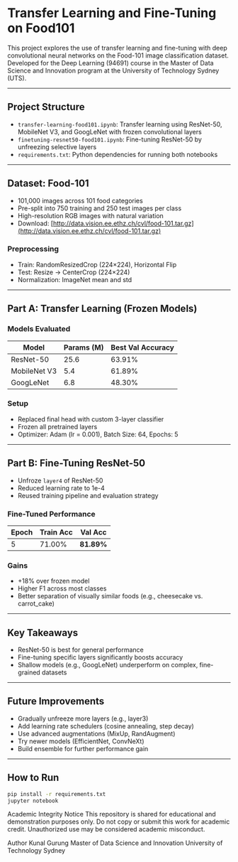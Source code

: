 # Transfer Learning and Fine-Tuning on Food101

This project explores the use of transfer learning and fine-tuning with deep convolutional neural networks on the Food-101 image classification dataset.  
Developed for the Deep Learning (94691) course in the Master of Data Science and Innovation program at the University of Technology Sydney (UTS).

---

## Project Structure

- `transfer-learning-food101.ipynb`: Transfer learning using ResNet-50, MobileNet V3, and GoogLeNet with frozen convolutional layers
- `finetuning-resnet50-food101.ipynb`: Fine-tuning ResNet-50 by unfreezing selective layers
- `requirements.txt`: Python dependencies for running both notebooks

---

## Dataset: Food-101

- 101,000 images across 101 food categories
- Pre-split into 750 training and 250 test images per class
- High-resolution RGB images with natural variation
- Download: [http://data.vision.ee.ethz.ch/cvl/food-101.tar.gz](http://data.vision.ee.ethz.ch/cvl/food-101.tar.gz)

### Preprocessing

- Train: RandomResizedCrop (224×224), Horizontal Flip
- Test: Resize → CenterCrop (224×224)
- Normalization: ImageNet mean and std

---

## Part A: Transfer Learning (Frozen Models)

### Models Evaluated

| Model        | Params (M) | Best Val Accuracy |
|--------------|------------|-------------------|
| ResNet-50    | 25.6       | 63.91%            |
| MobileNet V3 | 5.4        | 61.89%            |
| GoogLeNet    | 6.8        | 48.30%            |

### Setup

- Replaced final head with custom 3-layer classifier
- Frozen all pretrained layers
- Optimizer: Adam (lr = 0.001), Batch Size: 64, Epochs: 5

---

## Part B: Fine-Tuning ResNet-50

- Unfroze `layer4` of ResNet-50
- Reduced learning rate to 1e-4
- Reused training pipeline and evaluation strategy

### Fine-Tuned Performance

| Epoch | Train Acc | Val Acc |
|-------|-----------|---------|
| 5     | 71.00%    | **81.89%** |

### Gains

- +18% over frozen model
- Higher F1 across most classes
- Better separation of visually similar foods (e.g., cheesecake vs. carrot_cake)

---

## Key Takeaways

- ResNet-50 is best for general performance
- Fine-tuning specific layers significantly boosts accuracy
- Shallow models (e.g., GoogLeNet) underperform on complex, fine-grained datasets

---

## Future Improvements

- Gradually unfreeze more layers (e.g., layer3)
- Add learning rate schedulers (cosine annealing, step decay)
- Use advanced augmentations (MixUp, RandAugment)
- Try newer models (EfficientNet, ConvNeXt)
- Build ensemble for further performance gain

---

## How to Run

```bash
pip install -r requirements.txt
jupyter notebook
```

Academic Integrity Notice
This repository is shared for educational and demonstration purposes only.
Do not copy or submit this work for academic credit. Unauthorized use may be considered academic misconduct.

Author
Kunal Gurung
Master of Data Science and Innovation
University of Technology Sydney
